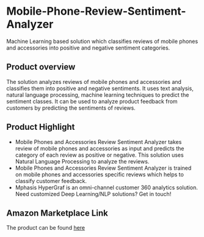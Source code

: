 # Mobile-Phone-Review-Sentiment-Analyzer

Machine Learning based solution which classifies reviews of mobile phones and accessories into positive and negative sentiment categories.

## Product overview

The solution analyzes reviews of mobile phones and accessories and classifies them into positive and negative sentiments. It uses text analysis, natural language processing, machine learning techniques to predict the sentiment classes. It can be used to analyze product feedback from customers by predicting the sentiments of reviews.

## Product Highlight 

* Mobile Phones and Accessories Review Sentiment Analyzer takes review of mobile phones and accessories as input and predicts the category of each review as positive or negative. This solution uses Natural Language Processing to analyze the reviews.
* Mobile Phones and Accessories Review Sentiment Analyzer is trained on mobile phones and accessories specific reviews which helps to classify customer feedback.
* Mphasis HyperGraf is an omni-channel customer 360 analytics solution. Need customized Deep Learning/NLP solutions? Get in touch!

## Amazon Marketplace Link
The product can be found [here]()
